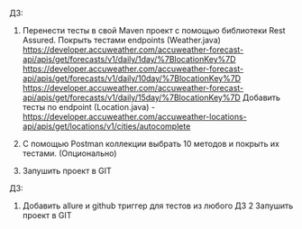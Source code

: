 ДЗ:
1) Перенести тесты в свой Maven проект с помощью библиотеки Rest Assured.
Покрыть тестами endpoints (Weather.java)
https://developer.accuweather.com/accuweather-forecast-api/apis/get/forecasts/v1/daily/1day/%7BlocationKey%7D
https://developer.accuweather.com/accuweather-forecast-api/apis/get/forecasts/v1/daily/10day/%7BlocationKey%7D
https://developer.accuweather.com/accuweather-forecast-api/apis/get/forecasts/v1/daily/15day/%7BlocationKey%7D
Добавить тесты по endpoint (Location.java) - https://developer.accuweather.com/accuweather-locations-api/apis/get/locations/v1/cities/autocomplete

2) С помощью Postman коллекции выбрать 10 методов и покрыть их тестами. (Опционально)
3) Запушить проект в GIT


ДЗ:
1) Добавить allure и github триггер для тестов из любого ДЗ
2 Запушить проект в GIT

